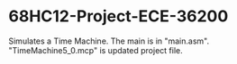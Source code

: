 # 68HC12-Project-ECE-36200
Simulates a Time Machine.
The main is in "main.asm".
"TimeMachine5_0.mcp" is updated project file.

